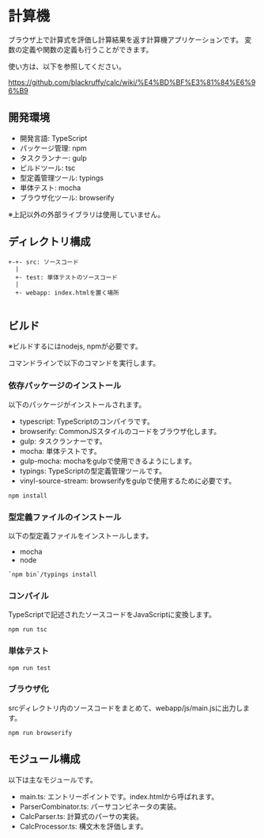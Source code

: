 # 計算機

ブラウザ上で計算式を評価し計算結果を返す計算機アプリケーションです。
変数の定義や関数の定義も行うことができます。

使い方は、以下を参照してください。

https://github.com/blackruffy/calc/wiki/%E4%BD%BF%E3%81%84%E6%96%B9

## 開発環境

- 開発言語: TypeScript
- パッケージ管理: npm
- タスクランナー: gulp
- ビルドツール: tsc
- 型定義管理ツール: typings
- 単体テスト: mocha
- ブラウザ化ツール: browserify

※上記以外の外部ライブラリは使用していません。

## ディレクトリ構成

```
+-+- src: ソースコード
  |
  +- test: 単体テストのソースコード
  |
  +- webapp: index.htmlを置く場所
  
```

## ビルド

※ビルドするにはnodejs, npmが必要です。

コマンドラインで以下のコマンドを実行します。

### 依存パッケージのインストール

以下のパッケージがインストールされます。

- typescript: TypeScriptのコンパイラです。
- browserify: CommonJSスタイルのコードをブラウザ化します。
- gulp: タスクランナーです。
- mocha: 単体テストです。
- gulp-mocha: mochaをgulpで使用できるようにします。
- typings: TypeScriptの型定義管理ツールです。
- vinyl-source-stream: browserifyをgulpで使用するために必要です。
    
```
npm install
```

### 型定義ファイルのインストール

以下の型定義ファイルをインストールします。

- mocha
- node

```
`npm bin`/typings install
```

### コンパイル

TypeScriptで記述されたソースコードをJavaScriptに変換します。

```
npm run tsc
```

### 単体テスト

```
npm run test
```

### ブラウザ化

srcディレクトリ内のソースコードをまとめて、webapp/js/main.jsに出力します。

```
npm run browserify
```

## モジュール構成

以下は主なモジュールです。

- main.ts: エントリーポイントです。index.htmlから呼ばれます。
- ParserCombinator.ts: パーサコンビネータの実装。
- CalcParser.ts: 計算式のパーサの実装。
- CalcProcessor.ts: 構文木を評価します。
